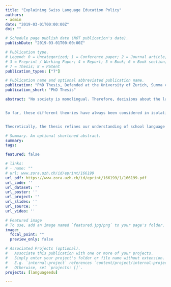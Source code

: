 ```yaml
---
title: "Explaining Swiss Language Education Policy"
authors:
- admin
date: "2019-03-01T00:00:00Z"
doi: ""

# Schedule page publish date (NOT publication's date).
publishDate: "2019-03-01T00:00:00Z"

# Publication type.
# Legend: 0 = Uncategorized; 1 = Conference paper; 2 = Journal article;
# 3 = Preprint / Working Paper; 4 = Report; 5 = Book; 6 = Book section;
# 7 = Thesis; 8 = Patent
publication_types: ["7"]

# Publication name and optional abbreviated publication name.
publication: "PhD Thesis, Defended at the University of Zurich, Summa cum laude."
publication_short: "PhD Thesis"

abstract: "No society is monolingual. Therefore, decisions about the languages that are included in or excluded from school curricula have a major and differential impact on individuals and carry major normative societal implications. The school language policies of the nineteenth and twentieth centuries are typically reduced to nationalism. Language curricula are said to be state's means of creating the monolingual nationals required to prove its legitimacy. However, other explanations have also been advanced. They may rely on actors' interests, on actors' ideas, or on the influence of social, economic, or power structures on the political process.


So far, these different theories have always been considered in isolation, and studies seldom discuss whether the theory they advance retains its explanatory power when alternative explanations are also considered. This project aims to fill this gap. It involves comparing the different theories developed to explain school language policies and testing the causal mechanisms that they propose on an ideal pathway case: officially multilingual and federalist Switzerland. The study therefore asks: What are the underlying reasons for why languages were included in or excluded from the curricula of Swiss state-led schools from the 1830s to the 1980s?


Theoretically, the thesis refines our understanding of school language policies’ underlying causes and mechanisms, and of the relationship among state-building, nation-building, and education policy more generally. Methodologically, by drawing on recent advance historically informed qualitative case studies and, namely, process tracing, the project develops an original tool for a more theoretically informed and multidisciplinary approach to education policy. Empirically, the project takes advantage of the analytical leverage offered by the case of Switzerland and thereby develops the first systematic historical reconstruction of the modern Swiss state’s school language policies."

# Summary. An optional shortened abstract.
summary: 
tags:

featured: false

# links:
# - name: ""
# url: www.zora.uzh.ch/id/eprint/166199
url_pdf: https://www.zora.uzh.ch/id/eprint/166199/1/166199.pdf
url_code: ''
url_dataset: ''
url_poster: ''
url_project: ''
url_slides: ''
url_source: ''
url_video: ''

# Featured image
# To use, add an image named `featured.jpg/png` to your page's folder. 
image:
  focal_point: ""
  preview_only: false

# Associated Projects (optional).
#   Associate this publication with one or more of your projects.
#   Simply enter your project's folder or file name without extension.
#   E.g. `internal-project` references `content/project/internal-project/index.md`.
#   Otherwise, set `projects: []`.
projects: [languageedu]

---
```




